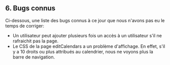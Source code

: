 ## 6. Bugs connus

Ci-dessous, une liste des bugs connus à ce jour que nous n'avons pas eu le temps de corriger:

- Un utilisateur peut ajouter plusieurs fois un accès à un utilisateur s'il ne rafraichit pas la page.
- Le CSS de la page editCalendars a un problème d'affichage. En effet, s'il y a 10 droits ou plus attribués au calendrier, nous ne voyons plus la barre de navigation.

### 